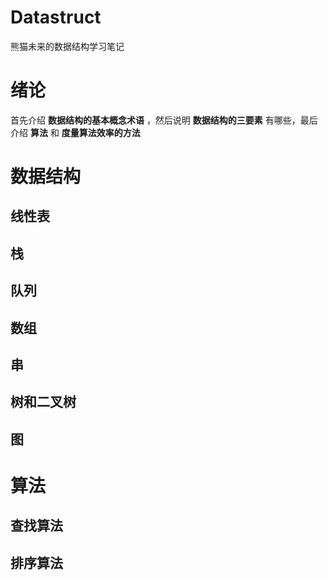 # Datastruct
熊猫未来的数据结构学习笔记


# 绪论

首先介绍 **数据结构的基本概念术语** ，然后说明 **数据结构的三要素** 有哪些，最后介绍 **算法** 和 **度量算法效率的方法**





# 数据结构
## 线性表




## 栈




## 队列




## 数组




## 串




## 树和二叉树




## 图





# 算法
## 查找算法




## 排序算法